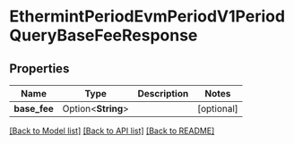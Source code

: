 # EthermintPeriodEvmPeriodV1PeriodQueryBaseFeeResponse

## Properties

Name | Type | Description | Notes
------------ | ------------- | ------------- | -------------
**base_fee** | Option<**String**> |  | [optional]

[[Back to Model list]](../README.md#documentation-for-models) [[Back to API list]](../README.md#documentation-for-api-endpoints) [[Back to README]](../README.md)


